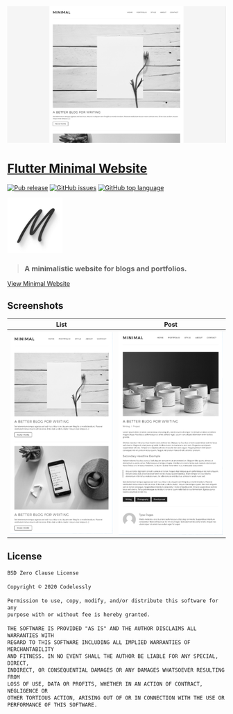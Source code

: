![Screenshots](screenshots/Minimal%20Home.png)
# [Flutter Minimal Website](https://gallery.imfast.io/flutterwebsites/minimal/)
[![Pub release](https://img.shields.io/badge/flutter-responsive-brightgreen.svg?style=flat-square)](https://github.com/Codelessly/ResponsiveFramework) [![GitHub issues](https://img.shields.io/github/issues/Codelessly/FlutterMinimalWebsite.svg?style=flat-square)](https://github.com/Codelessly/FlutterMinimalWebsite/issues) [![GitHub top language](https://img.shields.io/github/languages/top/Codelessly/FlutterMinimalWebsite.svg?style=flat-square)](https://github.com/Codelessly/FlutterMinimalWebsite)

<img src="assets/Minimal-Logo-iOS.png" width="128">

> ### A minimalistic website for blogs and portfolios.

[View Minimal Website](https://gallery.imfast.io/flutterwebsites/minimal/|w=120)

## Screenshots

|List|Post| 
|--|--|
|![Screenshots](screenshots/Minimal%20List.png)|![Screenshots](screenshots/Minimal%20Post.png)|


## License

    BSD Zero Clause License

    Copyright © 2020 Codelessly

    Permission to use, copy, modify, and/or distribute this software for any
    purpose with or without fee is hereby granted.

    THE SOFTWARE IS PROVIDED "AS IS" AND THE AUTHOR DISCLAIMS ALL WARRANTIES WITH
    REGARD TO THIS SOFTWARE INCLUDING ALL IMPLIED WARRANTIES OF MERCHANTABILITY
    AND FITNESS. IN NO EVENT SHALL THE AUTHOR BE LIABLE FOR ANY SPECIAL, DIRECT,
    INDIRECT, OR CONSEQUENTIAL DAMAGES OR ANY DAMAGES WHATSOEVER RESULTING FROM
    LOSS OF USE, DATA OR PROFITS, WHETHER IN AN ACTION OF CONTRACT, NEGLIGENCE OR
    OTHER TORTIOUS ACTION, ARISING OUT OF OR IN CONNECTION WITH THE USE OR
    PERFORMANCE OF THIS SOFTWARE.